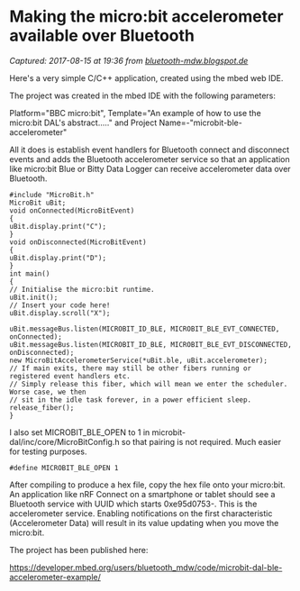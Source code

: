 # Making the micro:bit accelerometer available over Bluetooth

_Captured: 2017-08-15 at 19:36 from [bluetooth-mdw.blogspot.de](http://bluetooth-mdw.blogspot.de/2017/04/making-microbit-accelerometer-available.html?m=1)_

Here's a very simple C/C++ application, created using the mbed web IDE.

The project was created in the mbed IDE with the following parameters:

Platform="BBC micro:bit", Template="An example of how to use the micro:bit DAL's abstract....." and Project Name=-"microbit-ble-accelerometer"

All it does is establish event handlers for Bluetooth connect and disconnect events and adds the Bluetooth accelerometer service so that an application like micro:bit Blue or Bitty Data Logger can receive accelerometer data over Bluetooth.

```
#include "MicroBit.h"  
MicroBit uBit;  
void onConnected(MicroBitEvent)  
{  
uBit.display.print("C");  
}  
void onDisconnected(MicroBitEvent)  
{  
uBit.display.print("D");  
}  
int main()  
{  
// Initialise the micro:bit runtime.  
uBit.init();  
// Insert your code here!  
uBit.display.scroll("X");

uBit.messageBus.listen(MICROBIT_ID_BLE, MICROBIT_BLE_EVT_CONNECTED, onConnected);  
uBit.messageBus.listen(MICROBIT_ID_BLE, MICROBIT_BLE_EVT_DISCONNECTED, onDisconnected);  
new MicroBitAccelerometerService(*uBit.ble, uBit.accelerometer);  
// If main exits, there may still be other fibers running or registered event handlers etc.  
// Simply release this fiber, which will mean we enter the scheduler. Worse case, we then  
// sit in the idle task forever, in a power efficient sleep.  
release_fiber();  
}
```

I also set MICROBIT_BLE_OPEN to 1 in microbit-dal/inc/core/MicroBitConfig.h so that pairing is not required. Much easier for testing purposes.

```
#define MICROBIT_BLE_OPEN 1
```

After compiling to produce a hex file, copy the hex file onto your micro:bit. An application like nRF Connect on a smartphone or tablet should see a Bluetooth service with UUID which starts 0xe95d0753-. This is the accelerometer service. Enabling notifications on the first characteristic (Accelerometer Data) will result in its value updating when you move the micro:bit.

The project has been published here:

<https://developer.mbed.org/users/bluetooth_mdw/code/microbit-dal-ble-accelerometer-example/>
